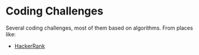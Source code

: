# Coding Challenges

Several coding challenges, most of them based on algorithms. From places like:
- [HackerRank](https://www.hackerrank.com/interview/interview-preparation-kit)
